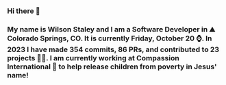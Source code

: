### Hi there 👋

### My name is Wilson Staley and I am a Software Developer in ⛰ Colorado Springs, CO.  It is currently Friday, October 20 ⌚. In 2023 I have made 354 commits, 86 PRs, and contributed to 23 projects 👨‍💻. I am currently working at Compassion International 🏢 to help release children from poverty in Jesus' name!